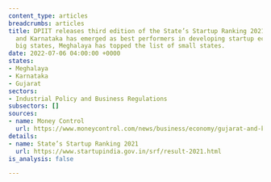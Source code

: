 ```yaml
---
content_type: articles
breadcrumbs: articles
title: DPIIT releases third edition of the State’s Startup Ranking 2021. While Gujarat
  and Karnataka has emerged as best performers in developing startup ecosystem among
  big states, Meghalaya has topped the list of small states.
date: 2022-07-06 04:00:00 +0000
states:
- Meghalaya
- Karnataka
- Gujarat
sectors:
- Industrial Policy and Business Regulations
subsectors: []
sources:
- name: Money Control
  url: https://www.moneycontrol.com/news/business/economy/gujarat-and-karnataka-best-in-developing-startup-ecosystem-centres-rankings-show-8776451.html
details:
- name: State’s Startup Ranking 2021
  url: https://www.startupindia.gov.in/srf/result-2021.html
is_analysis: false

---
```

